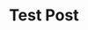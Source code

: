 ---
layout: post
title: Test Post
excerpt: "First Test Post"
modified: 2015-07-31
tags: [intro, beginner, jekyll, tutorial]
comments: true
image:
  feature: lehRoad.jpg
  credit: Leh-Kashmir Highway, @sukhdeepsingh
  creditlink: http://wegraphics.net/downloads/free-ultimate-blurred-background-pack/
---